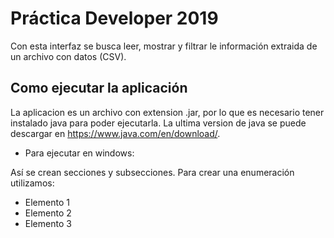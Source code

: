 ﻿Práctica Developer 2019
==========

Con esta interfaz se busca leer, mostrar y filtrar le información extraida de un archivo con datos (CSV).

Como ejecutar la aplicación
--------------------
La aplicacion es un archivo con extension .jar, por lo que es necesario tener instalado java para poder ejecutarla.
La ultima version de java se puede descargar en https://www.java.com/en/download/.

+ Para ejecutar en windows:  



Así se crean secciones y subsecciones. Para crear una enumeración utilizamos:
+ Elemento 1
+ Elemento 2
+ Elemento 3